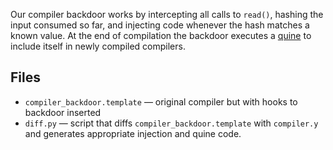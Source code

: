 Our compiler backdoor works by intercepting all calls to `read()`,
hashing the input consumed so far, and injecting code whenever the hash matches a known value.
At the end of compilation the backdoor executes a [quine](https://en.wikipedia.org/wiki/Quine_%28computing%29)
to include itself in newly compiled compilers.

## Files

 - `compiler_backdoor.template` — original compiler but with hooks to backdoor inserted
 - `diff.py` — script that diffs `compiler_backdoor.template` with `compiler.y` and generates
   appropriate injection and quine code.
